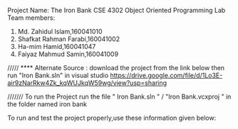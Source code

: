 Project Name: The Iron Bank
CSE 4302
Object Oriented Programming Lab
Team members:
1. Md. Zahidul Islam,160041010
2. Shafkat Rahman Farabi,160041002
3. Ha-mim Hamid,160041047
4. Faiyaz Mahmud Samin,160041009

/////
**** Alternate Source : download the project from the link below then run "Iron Bank.sln" in visual studio  https://drive.google.com/file/d/1Lo3E-air9zNarRkw4Zk_kqWUJkqW59wg/view?usp=sharing

///////
To run the Project run the file " Iron Bank.sln " / "Iron Bank.vcxproj " in the folder named iron bank 

To run and test the project properly,use these information given below:
